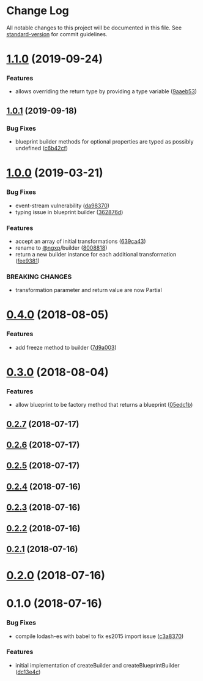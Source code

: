 # Change Log

All notable changes to this project will be documented in this file. See [standard-version](https://github.com/conventional-changelog/standard-version) for commit guidelines.

<a name="1.1.0"></a>
# [1.1.0](https://github.com/ngxp/builder/compare/v1.0.1...v1.1.0) (2019-09-24)


### Features

* allows overriding the return type by providing a type variable ([9aaeb53](https://github.com/ngxp/builder/commit/9aaeb53))



<a name="1.0.1"></a>
## [1.0.1](https://github.com/ngxp/builder/compare/v1.0.0...v1.0.1) (2019-09-18)


### Bug Fixes

* blueprint builder methods for optional properties are typed as possibly undefined ([c6b42cf](https://github.com/ngxp/builder/commit/c6b42cf))



<a name="1.0.0"></a>
# [1.0.0](https://github.com/ngxp/builder/compare/v0.4.1...v1.0.0) (2019-03-21)


### Bug Fixes

* event-stream vulnerability ([da98370](https://github.com/ngxp/builder/commit/da98370))
* typing issue in blueprint builder ([362876d](https://github.com/ngxp/builder/commit/362876d))


### Features

* accept an array of initial transformations ([639ca43](https://github.com/ngxp/builder/commit/639ca43))
* rename to [@ngxp](https://github.com/ngxp)/builder ([8008818](https://github.com/ngxp/builder/commit/8008818))
* return a new builder instance for each additional transformation ([fee9381](https://github.com/ngxp/builder/commit/fee9381))


### BREAKING CHANGES

* transformation parameter and return value are now Partial<T>



<a name="0.4.0"></a>
# [0.4.0](https://github.com/ngxp/builder/compare/v0.3.0...v0.4.0) (2018-08-05)


### Features

* add freeze method to builder ([7d9a003](https://github.com/ngxp/builder/commit/7d9a003))



<a name="0.3.0"></a>
# [0.3.0](https://github.com/ngxp/builder/compare/v0.2.7...v0.3.0) (2018-08-04)


### Features

* allow blueprint to be factory method that returns a blueprint ([05edc1b](https://github.com/ngxp/builder/commit/05edc1b))



<a name="0.2.7"></a>
## [0.2.7](https://github.com/ngxp/builder/compare/v0.2.6...v0.2.7) (2018-07-17)



<a name="0.2.6"></a>
## [0.2.6](https://github.com/ngxp/builder/compare/v0.2.5...v0.2.6) (2018-07-17)



<a name="0.2.5"></a>
## [0.2.5](https://github.com/ngxp/builder/compare/v0.2.4...v0.2.5) (2018-07-17)



<a name="0.2.4"></a>
## [0.2.4](https://github.com/ngxp/builder/compare/v0.2.3...v0.2.4) (2018-07-16)



<a name="0.2.3"></a>
## [0.2.3](https://github.com/ngxp/builder/compare/v0.2.2...v0.2.3) (2018-07-16)



<a name="0.2.2"></a>
## [0.2.2](https://github.com/ngxp/builder/compare/v0.2.1...v0.2.2) (2018-07-16)



<a name="0.2.1"></a>
## [0.2.1](https://github.com/ngxp/builder/compare/v0.2.0...v0.2.1) (2018-07-16)



<a name="0.2.0"></a>
# [0.2.0](https://github.com/ngxp/builder/compare/v0.1.0...v0.2.0) (2018-07-16)



<a name="0.1.0"></a>
# 0.1.0 (2018-07-16)


### Bug Fixes

* compile lodash-es with babel to fix es2015 import issue ([c3a8370](https://github.com/ngxp/builder/commit/c3a8370))


### Features

* initial implementation of createBuilder and createBlueprintBuilder ([dc13e4c](https://github.com/ngxp/builder/commit/dc13e4c))

